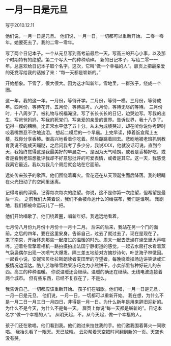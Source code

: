 # 一月一日是元旦


写于2010.12.11

他们说，一月一日是元旦。
他们说，一月一日，一切都可以重新开始。
二零一零年。她要死去了。我的二零一零年。

写了两个日记本子。一个从元旦写到高考前最后一天，写高三的开心小事，以及那个时期特有的绝望。第二个写大一的种种琐碎。
新的日记本子，写给二零一一年。总喜欢给日记本子取个名字。这次，它叫“做一个幸福的人”。扉页上把最亲爱的死党写给我的话搬了来：“每一天都是崭新的。”

开始想象。下雪了，很大很大。因为这才叫新年。雪地里，一群孩子，绕成一个圈。

这一年，我的这一年。一月份，等待开学。二月份，等待一模。三月份，等待成年。四月份，等待花开。五月份，等待高考。六月份，等待无尽的等待。
三月份时，十八周岁了。被礼物与祝福淹没。写了长长长长的日记，边哭边写。写我的出生，写爸爸妈妈，写我的死党们，写亲爱的亲爱的世界。告诉世界，我十八岁了。
记得一模的糟糕。比正常水平低了五十分。从未为成绩哭过，却在听你说你考砸时咬着嘴唇忍不住地流泪。
想起二模后的一个早晨。上完早读，捧着饭盒爬上五楼，找你分享香椿。很高兴地看着你吃着。然后蹦跳着回去。悲剧地被老班抓到教育我说不能成天蹦跶，之后问我考了多少分，我说XXX，他就没话可说。直到今天，我始终觉得这是我最美好的早晨之一。是因为天气晴朗，或者是香椿好吃，或者是看到老班想批评我却不好意思批评的可爱表情，或者是其它。这一天，我感觉我离它最近。我以为我几个周后就会站在它面前。

远处传来孩子的歌声。他们围绕着篝火。雪花还在从天顶诞生而后降落。我的眼睛在火光扭动了的空间里迷离。

记得考前的浮躁。记得每次每次的绝望。你说，这不是你第一次绝望，但希望是最后一次。
之前我们大笑着说，我们不会被命运什么的给摆布，我们是谁啊。
戏剧地，我们都被命运玩儿了一把。

他们开始唱歌了。他们绕着圈，唱新年好。我远远地看着。

七月份八月份九月份十月份十一月十二月。
后来的后来，我站在另一个门的面前。之后的四年，要在这里安身。告诉自己，过去了就过去了。现在是现在了。
来了南京，开始怀念那些一起度过的温暖的时光。周末一起去洗澡在澡堂里大声喧哗。迎着冬雪擎着相机一路拍摄拍出法国宁静街道的感觉。一起去水房打水看着蒸气袅袅偶尔出现一次喷气大爆发。隔三差五地给对方摘抄诗句，叶芝海子林徽因。一起看小说，安妮宝贝杜拉斯朗读者麦田里的守望者。每晚绕着操场边讲笑话或汇报情况边溜达。酷儿苦咖啡雪糕果冻巧克力小熊饼干。小卖部里各种好玩儿的东西。高三的种种温暖。
你说温暖还会继续。温暖的确还在继续。无线电波连接着两个城市。
但有些东西，已经不复存在了，不是么。

我告诉自己，一切都应该重新开始。
孩子们在唱歌。他们唱，一月一日是元旦，一月一日是元旦。
他们说，一月一日，一切都可以重新开始。
我在想，为什么不是一月二日一月三日一月四日，非得是一月一日。为什么新年是用来辞旧迎新的。为什么不是今天，为什么不是每一天。
扉页上你说“每一天都是崭新的”。日记本名字“做一个幸福的人”。
从明天起，不，从今天起，做一个幸福的人。

孩子们还在歌唱。他们看到我。他们跑过来拉住我的手。他们邀我围着篝火一同歌唱。
我抬头看了一眼天。天已放晴。
云彩帮着天空把时间翻到新的一页。天空也没有哭。

